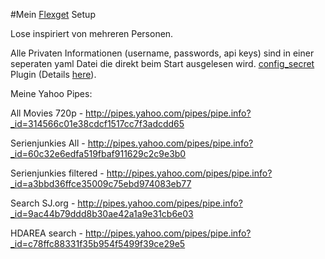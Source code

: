 #Mein [Flexget](https://github.com/Flexget/Flexget) Setup

Lose inspiriert von mehreren Personen.

Alle Privaten Informationen (username, passwords, api keys) sind in einer seperaten yaml Datei die direkt beim Start ausgelesen wird.
[config_secret](https://github.com/tarzasai/.flexget/blob/master/plugins/config_secrets.py) Plugin (Details [here](https://github.com/Flexget/Flexget/pull/249)).



Meine Yahoo Pipes:

All Movies 720p - http://pipes.yahoo.com/pipes/pipe.info?_id=314566c01e38cdcf1517cc7f3adcdd65

Serienjunkies All - http://pipes.yahoo.com/pipes/pipe.info?_id=60c32e6edfa519fbaf911629c2c9e3b0

Serienjunkies filtered - http://pipes.yahoo.com/pipes/pipe.info?_id=a3bbd36ffce35009c75ebd974083eb77

Search SJ.org - http://pipes.yahoo.com/pipes/pipe.info?_id=9ac44b79ddd8b30ae42a1a9e31cb6e03

HDAREA search - http://pipes.yahoo.com/pipes/pipe.info?_id=c78ffc88331f35b954f5499f39ce29e5
